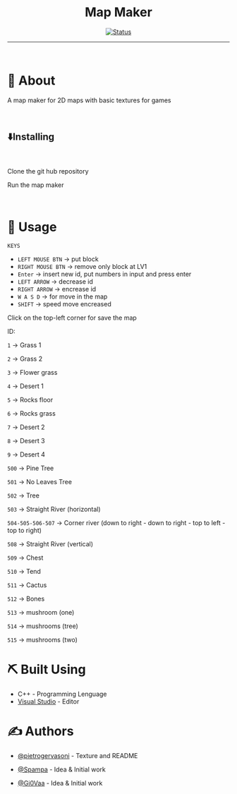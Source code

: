
<!---
<p align="center">
 <img width=200px height=200px src=" " alt="Project logo"></a>
</p>
--->
 <h1 align="center">Map Maker</h1>

<div align="center">

[![Status](https://img.shields.io/badge/status-active-success.svg)]()


</div>

---

<p align="center"> 
    <br> 
</p>


# 🧐 About

A map maker for 2D maps with basic textures for games

</br>

## ⬇️Installing

</br>

Clone the git hub repository

Run the map maker

</br>


# 🎈 Usage <a name="usage"></a>

`KEYS`
- `LEFT MOUSE BTN` -> put block
- `RIGHT MOUSE BTN` -> remove only block at LV1
- `Enter` -> insert new id, put numbers in input and press enter
- `LEFT ARROW` -> decrease id
- `RIGHT ARROW` -> encrease id
- `W A S D` -> for move in the map
- `SHIFT` -> speed move encreased

Click on the top-left corner for save the map

ID:

`1` -> Grass 1

`2` -> Grass 2

`3` -> Flower grass

`4` -> Desert 1

`5` -> Rocks floor

`6` -> Rocks grass

`7` -> Desert 2

`8` -> Desert 3

`9` -> Desert 4

`500` -> Pine Tree

`501` -> No Leaves Tree

`502` -> Tree 

`503` -> Straight River (horizontal)

`504-505-506-507` -> Corner river (down to right - down to right - top to left - top to right)

`508` -> Straight River (vertical)

`509` -> Chest

`510` -> Tend

`511` -> Cactus

`512` -> Bones

`513` -> mushroom (one)

`514` -> mushrooms (tree)

`515` -> mushrooms (two)


# ⛏️ Built Using <a name = "built_using"></a>

- C++ - Programming Lenguage
- [Visual Studio](https://visualstudio.microsoft.com/it/) - Editor



# ✍️ Authors <a name = "authors"></a>

- [@pietrogervasoni](https://github.com/pietrogervasoni) - Texture and README

- [@Spampa](https://github.com/Spampa) - Idea & Initial work

- [@Gi0Vaa](https://github.com/Gi0Vaa) - Idea & Initial work